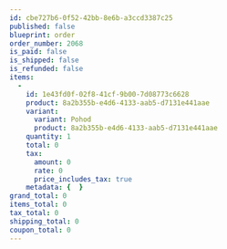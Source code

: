 ```yaml
---
id: cbe727b6-0f52-42bb-8e6b-a3ccd3387c25
published: false
blueprint: order
order_number: 2068
is_paid: false
is_shipped: false
is_refunded: false
items:
  -
    id: 1e43fd0f-02f8-41cf-9b00-7d08773c6628
    product: 8a2b355b-e4d6-4133-aab5-d7131e441aae
    variant:
      variant: Pohod
      product: 8a2b355b-e4d6-4133-aab5-d7131e441aae
    quantity: 1
    total: 0
    tax:
      amount: 0
      rate: 0
      price_includes_tax: true
    metadata: {  }
grand_total: 0
items_total: 0
tax_total: 0
shipping_total: 0
coupon_total: 0
---
```

